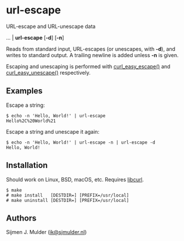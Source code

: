 url-escape
==========
URL-escape and URL-unescape data

... | **url-escape** [**-d**] [**-n**]

Reads from standard input, URL-escapes (or unescapes, with **-d**), and
writes to standard output.  A trailing newline is added unless **-n**
is given.

Escaping and unescaping is performed with
[curl_easy_escape()](
  https://curl.se/libcurl/c/curl_easy_escape.html) and
[curl_easy_unescape()](
  https://curl.se/libcurl/c/curl_easy_unescape.html)
respectively.

Examples
--------
Escape a string:

    $ echo -n 'Hello, World!' | url-escape
    Hello%2C%20World%21

Escape a string and unescape it again:

    $ echo -n 'Hello, World!' | url-escape -n | url-escape -d
    Hello, World!

Installation
------------
Should work on Linux, BSD, macOS, etc. Requires [libcurl](
  https://curl.se/libcurl).

    $ make
    # make install   [DESTDIR=] [PREFIX=/usr/local]
    # make uninstall [DESTDIR=] [PREFIX=/usr/local]

Authors
-------
Sijmen J. Mulder (<ik@sjmulder.nl>)

